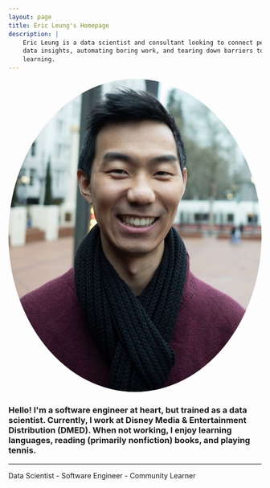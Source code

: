 ```yaml
---
layout: page
title: Eric Leung's Homepage
description: |
    Eric Leung is a data scientist and consultant looking to connect people to
    data insights, automating boring work, and tearing down barriers to
    learning.
---
```


<img src="assets/weathermachine_headshot.jpg" alt="Headshot profile picture" style="border-radius: 50%">

<h3 class="text-center">
    Hello!
    I'm a software engineer at heart, but trained as a data scientist.
    Currently, I work at Disney Media & Entertainment Distribution (DMED).
    When not working, I enjoy learning languages, reading (primarily
    nonfiction) books, and playing tennis.
</h3>

<hr/>

<p class="text-center">
    Data Scientist - Software Engineer - Community Learner
</p>

